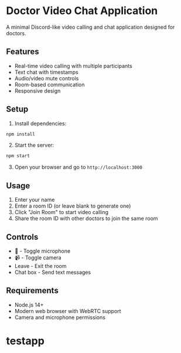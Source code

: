 # Doctor Video Chat Application

A minimal Discord-like video calling and chat application designed for doctors.

## Features

- Real-time video calling with multiple participants
- Text chat with timestamps
- Audio/video mute controls
- Room-based communication
- Responsive design

## Setup

1. Install dependencies:
```bash
npm install
```

2. Start the server:
```bash
npm start
```

3. Open your browser and go to `http://localhost:3000`

## Usage

1. Enter your name
2. Enter a room ID (or leave blank to generate one)
3. Click "Join Room" to start video calling
4. Share the room ID with other doctors to join the same room

## Controls

- 🎤 - Toggle microphone
- 📹 - Toggle camera  
- Leave - Exit the room
- Chat box - Send text messages

## Requirements

- Node.js 14+
- Modern web browser with WebRTC support
- Camera and microphone permissions
# testapp
